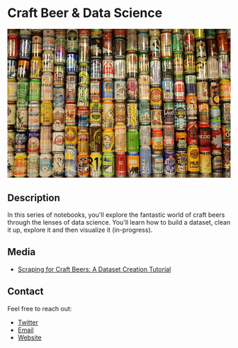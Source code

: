 # Craft Beer & Data Science
![CraftBeerCans](./images/craft-beer-cans.jpg)


## Description

In this series of notebooks, you'll explore the fantastic world of craft beers through the lenses of data science. You'll learn how to build a dataset, clean it up, explore it and then visualize it (in-progress).


## Media
- [Scraping for Craft Beers: A Dataset Creation Tutorial](http://blog.kaggle.com/2017/01/31/scraping-for-craft-beers-a-dataset-creation-tutorial/)


## Contact 
Feel free to reach out:

- [Twitter](https://twitter.com/nicholashould)
- [Email](jn@jeannicholashould.com)
- [Website](http://www.jeannicholashould.com)


